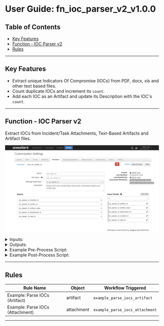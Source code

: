 <!--
  This User README.md is generated by running:
  "resilient-circuits docgen -p fn_ioc_parser_v2 --only-user-guide"

  It is best edited using a Text Editor with a Markdown Previewer. VS Code
  is a good example. Checkout https://guides.github.com/features/mastering-markdown/
  for tips on writing with Markdown

  If you make manual edits and run docgen again, a .bak file will be created

  Store any screenshots in the "doc/screenshots" directory and reference them like:
  ![screenshot: screenshot_1](./screenshots/screenshot_1.png)
-->

# **User Guide:** fn_ioc_parser_v2_v1.0.0

## Table of Contents
- [Key Features](#key-features)
- [Function - IOC Parser v2](#function---ioc-parser-v2)
- [Rules](#rules)

---

## Key Features
<!--
  List the Key Features of the Integration
-->
* Extract unique Indicators Of Compromise (IOCs) from PDF, docx, xls and other text based files.
* Count duplicate IOCs and increment its `count`.
* Add each IOC as an Artifact and update its Description with the IOC's `count`.


---

## Function - IOC Parser v2
Extract IOCs from Incident/Task Attachments, Text-Based Artifacts and Artifact files.

 ![screenshot: fn-ioc-parser-v2 ](./screenshots/fn-ioc-parser-v2.png)

<details><summary>Inputs:</summary>
<p>

| Name | Type | Required | Example | Tooltip |
| ---- | :--: | :------: | ------- | ------- |
| `ioc_parser_v2_artifact_id` | `number` | No | `-` | ID of the artifact |
| `ioc_parser_v2_artifact_value` | `text` | No | `-` | Artifact's value |
| `ioc_parser_v2_attachment_id` | `number` | No | `-` | ID of the attachment |
| `ioc_parser_v2_incident_id` | `number` | No | `-` | ID of the incident |
| `ioc_parser_v2_task_id` | `number` | No | `-` | ID of the task |

</p>
</details>

<details><summary>Outputs:</summary>
<p>

```python
results = {
  'iocs': [{
    'count': 1,
    'type': 'IP',
    'value': '127.0.0.0'
  }, {
    'count': 1,
    'type': 'uri',
    'value': 'https://www.example.com'
  }, {
    'count': 1,
    'type': 'uri',
    'value': 'example.com'
  }, {
    'count': 1,
    'type': 'md5',
    'value': '22sd233b26debdfb8c7cfbd3a55abbd'
  }, {
    'count': 1,
    'type': 'CVE',
    'value': 'CVE-4242-4242'
  }, {
    'count': 5,
    'type': 'email',
    'value': 'info@example.com'
  }],
  'attachment_file_name': u'test_indicators_of_compromise.pdf'
}
```

</p>
</details>

<details><summary>Example Pre-Process Script:</summary>
<p>

```python
# Define Pre-Process Inputs
inputs.ioc_parser_v2_incident_id = incident.id
inputs.ioc_parser_v2_artifact_id = artifact.id
inputs.ioc_parser_v2_artifact_value = artifact.value
```

</p>
</details>

<details><summary>Example Post-Process Script:</summary>
<p>

```python
import re

def get_artifact_type(artifact_value, artifact_type):
  """Use some regex expressions to try and identify
  from the Artifact's value, what Artifact type it is.
  Return original artifact_type if we cannot figure it out"""

  dns_name_regex = re.compile(r'^(([a-zA-Z]{1})|([a-zA-Z]{1}[a-zA-Z]{1})|([a-zA-Z]{1}[0-9]{1})|([0-9]{1}[a-zA-Z]{1})|([a-zA-Z0-9][a-zA-Z0-9-_]{1,61}[a-zA-Z0-9]))\.([a-zA-Z]{2,6}|[a-zA-Z0-9-]{2,30}\.[a-zA-Z]{2,3})$')
  
  if re.match(dns_name_regex, artifact_value):
    return "DNS Name"
  
  return artifact_type

# Map ioc.type to Resilient Artifact Type
ioc_type_to_artifact_type_map = {
    'uri': 'URI Path',
    'IP': 'IP Address',
    'md5': 'Malware MD5 Hash',
    'sha1': 'Malware SHA-1 Hash',
    'sha256': 'Malware SHA-256 Hash',
    'CVE': 'Threat CVE ID',
    'email': 'Email Sender',
    'filename': 'File Name',
    'file': 'File Name'
}

# Get the IOCs
iocs = results.iocs

if iocs:
    # Loop IOCs and add each on as an Artifact
    for ioc in iocs:
      
      # If attachment_file_name is not defined, use the ioc.value as in the Artifact's Description
      if results.attachment_file_name:
        artifact_description = u"This IOC occurred {0} time(s) in the artifact: {1}".format( unicode(ioc.count), unicode(results.attachment_file_name) )
      
      else:
        artifact_description = u"This IOC occurred {0} time(s) in the artifact: {1}".format( unicode(ioc.count), unicode(ioc.value) )

      artifact_value = ioc.value
      artifact_type = ioc_type_to_artifact_type_map.get(ioc.type, "String")
      
      # If the artifact_type is 'URI Path', call get_artifact_type to try intentify the type using regex
      if artifact_type == "URI Path":
        artifact_type = get_artifact_type(artifact_value, artifact_type)
      
      incident.addArtifact(artifact_type, artifact_value, artifact_description)

```

</p>
</details>

---




## Rules
| Rule Name | Object | Workflow Triggered |
| --------- | ------ | ------------------ |
| Example: Parse IOCs (Artifact) | artifact | `example_parse_iocs_artifact` |
| Example: Parse IOCs (Attachment) | attachment | `example_parse_iocs_attachment` |

---
